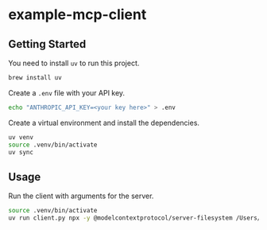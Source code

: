 # example-mcp-client

## Getting Started

You need to install `uv` to run this project.

```bash
brew install uv
```

Create a `.env` file with your API key.

```bash
echo "ANTHROPIC_API_KEY=<your key here>" > .env
```

Create a virtual environment and install the dependencies.

```bash
uv venv
source .venv/bin/activate
uv sync
```

## Usage

Run the client with arguments for the server.

```bash
source .venv/bin/activate
uv run client.py npx -y @modelcontextprotocol/server-filesystem /Users/yuusuke-kawatsu/Desktop/
```
